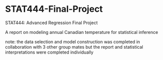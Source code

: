 # STAT444-Final-Project
STAT444: Advanced Regression Final Project

A report on modeling annual Canadian temperature for statistical inference

note: the data selection and model construction was completed in collaboration with 3 other group mates but the report and statistical interpretations were completed individually
